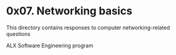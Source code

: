 # 0x07. Networking basics

This directory contains responses to computer networking-related questions

ALX Software Engineering program
